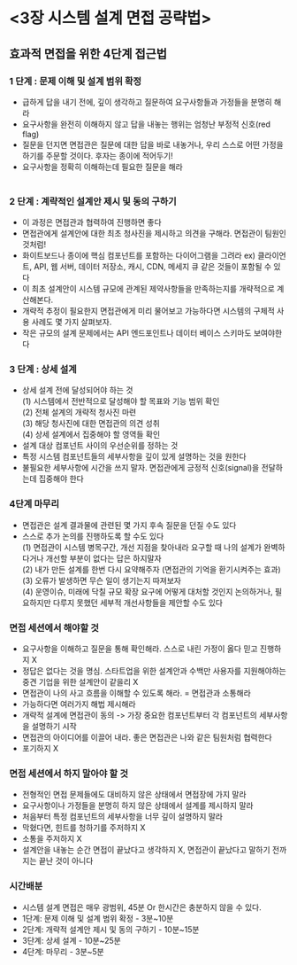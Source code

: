 # <3장 시스템 설계 면접 공략법>

## 효과적 면접을 위한 4단계 접근법

### 1 단계 : 문제 이해 및 설계 범위 확정

- 급하게 답을 내기 전에, 깊이 생각하고 질문하여 요구사항들과 가정들을 분명히 해라
- 요구사항을 완전히 이해하지 않고 답을 내놓는 행위는 엄청난 부정적 신호(red flag)
- 질문을 던지면 면접관은 질문에 대한 답을 바로 내놓거나, 우리 스스로 어떤 가정을 하기를 주문할 것이다. 후자는 종이에 적어두기!
- 요구사항을 정확히 이해하는데 필요한 질문을 해라
  <br><br>

### 2 단계 : 계략적인 설계안 제시 및 동의 구하기

- 이 과정은 면접관과 협력하여 진행하면 좋다
- 면접관에게 설계안에 대한 최초 청사진을 제시하고 의견을 구해라. 면접관이 팀원인 것처럼!
- 화이트보드나 종이에 핵심 컴포넌트를 포함하는 다이어그램을 그려라 ex) 클라이언트, API, 웹 서버, 데이터 저장소, 캐시, CDN, 메세지 큐 같은 것들이 포함될 수 있다
- 이 최초 설계안이 시스템 규모에 관계된 제약사항들을 만족하는지를 개략적으로 계산해본다.
- 개략적 추정이 필요한지 면접관에게 미리 물어보고 가능하다면 시스템의 구체적 사용 사례도 몇 가지 살펴보자.
- 작은 규모의 설계 문제에서는 API 엔드포인트나 데이터 베이스 스키마도 보여야한다

### 3 단계 : 상세 설계

- 상세 설계 전에 달성되어야 하는 것
  <br> (1) 시스템에서 전반적으로 달성해야 할 목표와 기능 범위 확인
  <br>(2) 전체 설계의 개략적 청사진 마련
  <br>(3) 해당 청사진에 대한 면접관의 의견 성취
  <br>(4) 상세 설계에서 집중해야 할 영역들 확인
- 설계 대상 컴포넌트 사이의 우선순위를 정하는 것
- 특정 시스템 컴포넌트들의 세부사항을 깊이 있게 설명하는 것을 원한다
- 불필요한 세부사항에 시간을 쓰지 말자. 면접관에게 긍정적 신호(signal)을 전달하는데 집중해야 한다

### 4단계 마무리

- 면접관은 설계 결과물에 관련된 몇 가지 후속 질문을 던질 수도 있다
- 스스로 추가 논의를 진행하도록 할 수도 있다
  <br>(1) 면접관이 시스템 병목구간, 개선 지점을 찾아내라 요구할 때 나의 설계가 완벽하다거나 개선할 부분이 없다는 답은 하지말자
  <br>(2) 내가 만든 설계를 한번 다시 요약해주자
  (면접관의 기억을 환기시켜주는 효과)
  <br>(3) 오류가 발생하면 무슨 일이 생기는지 따져보자
  <br>(4) 운영이슈, 미래에 닥칠 규모 확장 요구에 어떻게 대처할 것인지 논의하거나, 필요하지만 다루지 못했던 세부적 개선사항들을 제안할 수도 있다

### 면접 세션에서 해야할 것

- 요구사항을 이해하고 질문을 통해 확인해라. 스스로 내린 가정이 옳다 믿고 진행하지 X
- 정답은 없다는 것을 명심. 스타트업을 위한 설계안과 수백만 사용자를 지원해야하는 중견 기업을 위한 설계안이 같을리 X
- 면접관이 나의 사고 흐름을 이해할 수 있도록 해라. = 면접관과 소통해라
- 가능하다면 여러가지 해법 제시해라
- 개략적 설계에 면접관이 동의 -> 가장 중요한 컴포넌트부터 각 컴포넌트의 세부사항을 설명하기 시작
- 면접관의 아이디어를 이끌어 내라. 좋은 면접관은 나와 같은 팀원처럼 협력한다
- 포기하지 X

### 면접 세션에서 하지 말아야 할 것

- 전형적인 면접 문제들에도 대비하지 않은 상태에서 면접장에 가지 말라
- 요구사항이나 가정들을 분명히 하지 않은 상태에서 설계를 제시하지 말라
- 처음부터 특정 컴포넌트의 세부사항을 너무 깊이 설명하지 말라
- 막혔다면, 힌트를 청하기를 주저하지 X
- 소통을 주저하지 X
- 설계안을 내놓는 순간 면접이 끝났다고 생각하지 X, 면접관이 끝났다고 말하기 전까지는 끝난 것이 아니다

### 시간배분

- 시스템 설계 면접은 매우 광범위, 45분 Or 한시간은 충분하지 않을 수 있다.
- 1단계: 문제 이해 및 설계 범위 확정 - 3분~10분
- 2단계: 개략적 설계안 제시 및 동의 구하기 - 10분~15분
- 3단계: 상세 설계 - 10분~25분
- 4단계: 마무리 - 3분~5분
